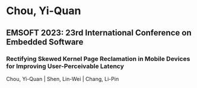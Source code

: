 # Chou, Yi-Quan

## EMSOFT 2023: 23rd International Conference on Embedded Software

### Rectifying Skewed Kernel Page Reclamation in Mobile Devices for Improving User-Perceivable Latency
Chou, Yi-Quan | Shen, Lin-Wei | Chang, Li-Pin


